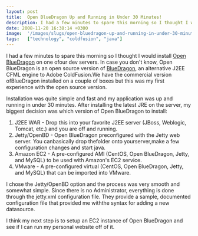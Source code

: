 ```yaml
---
layout: post
title:  Open BlueDragon Up and Running in Under 30 Minutes!
description: I had a few minutes to spare this morning so I thought I would install Open BlueDragon on one ofour dev servers. In case you dont know, Open BlueDragon is an open source version of BlueDragon , an alternative J2EE CFML engine to Adobe ColdFusion.We have the commercial version ofBlueDragon installed on a couple of boxes but this was my first experience with the open source version. Installation was quite simple and fast and my application was up and running in under 30 minutes. After installin
date: 2008-11-20 16:38:14 +0300
image:  '/images/slugs/open-bluedragon-up-and-running-in-under-30-minutes.jpg'
tags:   ["technology", "coldfusion", "java"]
---
```

<p>I had a few minutes to spare this morning so I thought I would install <a href="http://www.openbluedragon.org" target="_blank">Open BlueDragon</a> on one ofour dev servers. In case you don't know, Open BlueDragon is an open source version of <a href="http://www.newatlanta.com/products/bluedragon/index.cfm" target="_blank">BlueDragon</a>, an alternative J2EE CFML engine to Adobe ColdFusion.We have the commercial version ofBlueDragon installed on a couple of boxes but this was my first experience with the open source version.</p>
<p>Installation was quite simple and fast and my application was up and running in under 30 minutes. After installing the latest JRE on the server, my biggest decision was which version of Open BlueDragon to install:</p>
<ol>
 <li>J2EE WAR - Drop this into your favorite J2EE server (JBoss, Weblogic, Tomcat, etc.) and you are off and running.</li>
 <li>Jetty/OpenBD - Open BlueDragon preconfigured with the Jetty web server. You canbasically drop thefolder onto yourserver,make a few configuration changes and start java.</li>
 <li>Amazon EC2 - A pre-configured AMI (CentOS, Open BlueDragon, Jetty, and MySQL) to be used with Amazon's EC2 service.</li>
 <li>VMware - A pre-configured virtual (CentOS, Open BlueDragon, Jetty, and MySQL) that can be imported into VMware.</li>
</ol>
I chose the Jetty/OpenBD option and the process was very smooth and somewhat simple. Since there is no Administrator, everything is done through the jetty.xml configuration file. They provide a sample, documented configuration file that provided me withthe syntax for adding a new datasource.
<p>I think my next step is to setup an EC2 instance of Open BlueDragon and see if I can run my personal website off of it.</p>

